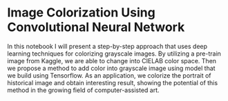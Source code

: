# Image Colorization Using Convolutional Neural Network
 
 In this notebook I will present a step-by-step approach that uses deep learning techniques for colorizing grayscale images. By utilizing a pre-train image from Kaggle, we are able to change into CIELAB color space. Then we propose a method to add color into grayscale image using model that we build using Tensorflow. As an application, we colorize the portrait of historical image and obtain interesting result, showing  the potential  of this method  in  the  growing field  of computer-assisted art.
